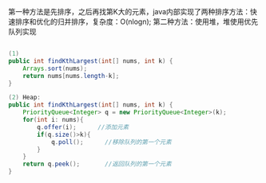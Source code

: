 第一种方法是先排序，之后再找第K大的元素，java内部实现了两种排序方法：快速排序和优化的归并排序，复杂度：O(nlogn);
第二种方法：使用堆，堆使用优先队列实现
```java

(1)
public int findKthLargest(int[] nums, int k) {
    Arrays.sort(nums);
    return nums[nums.length-k];
}

(2) Heap:
public int findKthLargest(int[] nums, int k) {
    PriorityQueue<Integer> q = new PriorityQueue<Integer>(k);
    for(int i: nums){
        q.offer(i);      //添加元素
        if(q.size()>k){
            q.poll();      //移除队列的第一个元素
        }
    }
    return q.peek();       //返回队列的第一个元素
}

```
